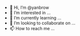 - 👋 Hi, I’m @yanbrow
- 👀 I’m interested in ...
- 🌱 I’m currently learning ...
- 💞️ I’m looking to collaborate on ...
- 📫 How to reach me ...

<!---
yanbrow/yanbrow is a ✨ special ✨ repository because its `README.md` (this file) appears on your GitHub profile.
You can click the Preview link to take a look at your changes.
--->

